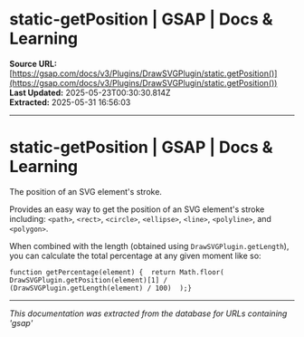 # static-getPosition | GSAP | Docs & Learning

**Source URL:** [https://gsap.com/docs/v3/Plugins/DrawSVGPlugin/static.getPosition()](https://gsap.com/docs/v3/Plugins/DrawSVGPlugin/static.getPosition())  
**Last Updated:** 2025-05-23T00:30:30.814Z  
**Extracted:** 2025-05-31 16:56:03

---

# static-getPosition | GSAP | Docs & Learning

The position of an SVG element's stroke.

Provides an easy way to get the position of an SVG element's stroke including: `<path>`, `<rect>`, `<circle>`, `<ellipse>`, `<line>`, `<polyline>`, and `<polygon>`.

When combined with the length (obtained using `DrawSVGPlugin.getLength`), you can calculate the total percentage at any given moment like so:

```
function getPercentage(element) {  return Math.floor(    DrawSVGPlugin.getPosition(element)[1] /      (DrawSVGPlugin.getLength(element) / 100)  );}
```

---

*This documentation was extracted from the database for URLs containing 'gsap'*
